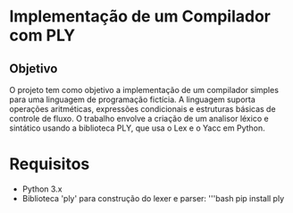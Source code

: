 # Implementação de um Compilador com PLY

## Objetivo
O projeto tem como objetivo a implementação de um compilador simples para uma linguagem de programação fictícia. A linguagem suporta operações aritméticas, expressões condicionais e estruturas básicas de controle de fluxo. O trabalho envolve a criação de um analisor léxico e sintático usando a biblioteca PLY, que usa o Lex e o Yacc em Python.

# Requisitos
- Python 3.x
- Biblioteca 'ply' para construção do lexer e parser:
'''bash
pip install ply
